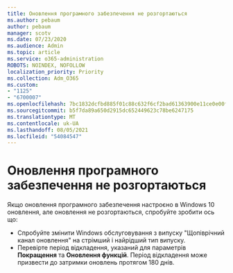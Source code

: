 ```yaml
---
title: Оновлення програмного забезпечення не розгортаються
ms.author: pebaum
author: pebaum
manager: scotv
ms.date: 07/23/2020
ms.audience: Admin
ms.topic: article
ms.service: o365-administration
ROBOTS: NOINDEX, NOFOLLOW
localization_priority: Priority
ms.collection: Adm_O365
ms.custom:
- "1125"
- "6700007"
ms.openlocfilehash: 7bc1832dcfbd885f01c88c632f6cf2bad61363900e11ce0e00f99a7a2dcd9f3f
ms.sourcegitcommit: b5f7da89a650d2915dc652449623c78be6247175
ms.translationtype: MT
ms.contentlocale: uk-UA
ms.lasthandoff: 08/05/2021
ms.locfileid: "54084547"
---
```

# <a name="software-updates-are-not-being-deployed"></a>Оновлення програмного забезпечення не розгортаються

Якщо оновлення програмного забезпечення настроєно в Windows 10 оновлення, але оновлення не розгортаються, спробуйте зробити ось що:  

- Спробуйте змінити Windows обслуговування з випуску  "Щопіврічний канал оновлення" на стрімший і найрідший тип випуску.
- Перевірте період відкладення, указаний для параметрів **Покращення** та **Оновлення функцій**. Період відкладення може призвести до затримки оновлень протягом 180 днів.